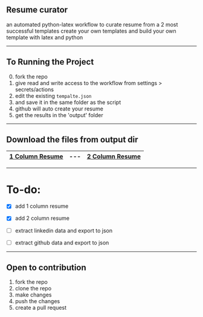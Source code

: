 ## Resume curator
an automated python-latex workflow to curate resume from a 2 most successful templates
create your own templates and build your own template with latex and python


<!-- ## Setup instructions
1. make setup.sh executable
```bash
chmod +x setup.sh
```
2. run setup.sh
```bash
./setup.sh
``` -->

---
## To Running the Project
0. fork the repo
1. give read and write access to the workflow from settings > secrets/actions
2. edit the existing `tempalte.json`
3. and save it in the same folder as the script
4. github will auto create your resume 
5. get the results in the 'output' folder

<!-- download the files from output dir btn-->

---
## Download the files from output dir
| [1 Column Resume](https://github.com/rishi23root/resume-curator/blob/main/output/1ColumnResume.pdf) | --- | [2 Column Resume](https://github.com/rishi23root/resume-curator/blob/main/output/2ColumnResume.pdf) |
| --- | --- |--- |

---

# To-do:
- [x] add 1 column resume
- [x] add 2 column resume
- [ ] extract linkedin data and export to json
- [ ] extract github data and export to json


<!-- open to contribution section -->
---
## Open to contribution 
1. fork the repo
2. clone the repo
3. make changes
4. push the changes
5. create a pull request
